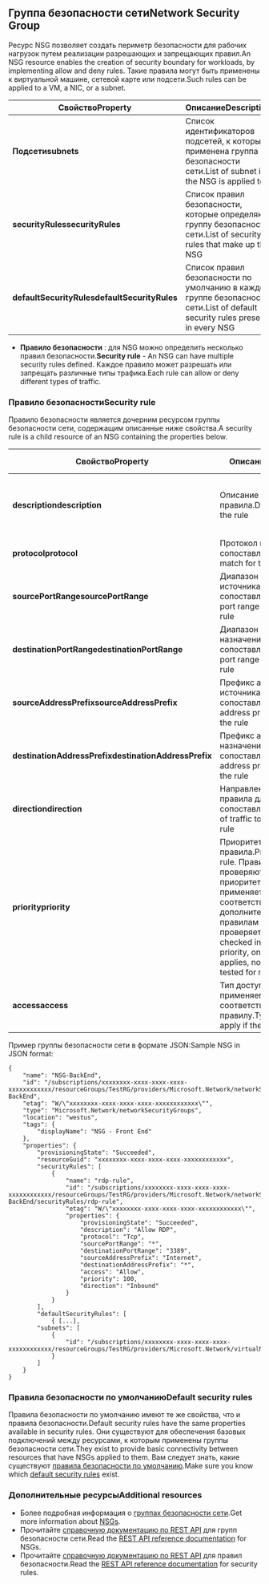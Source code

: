## <a name="network-security-group"></a><span data-ttu-id="3a5f4-101">Группа безопасности сети</span><span class="sxs-lookup"><span data-stu-id="3a5f4-101">Network Security Group</span></span>
<span data-ttu-id="3a5f4-102">Ресурс NSG позволяет создать периметр безопасности для рабочих нагрузок путем реализации разрешающих и запрещающих правил.</span><span class="sxs-lookup"><span data-stu-id="3a5f4-102">An NSG resource enables the creation of security boundary for workloads, by implementing allow and deny rules.</span></span> <span data-ttu-id="3a5f4-103">Такие правила могут быть применены к виртуальной машине, сетевой карте или подсети.</span><span class="sxs-lookup"><span data-stu-id="3a5f4-103">Such rules can be applied to a VM, a NIC, or a subnet.</span></span>

| <span data-ttu-id="3a5f4-104">Свойство</span><span class="sxs-lookup"><span data-stu-id="3a5f4-104">Property</span></span> | <span data-ttu-id="3a5f4-105">Описание</span><span class="sxs-lookup"><span data-stu-id="3a5f4-105">Description</span></span> | <span data-ttu-id="3a5f4-106">Примеры значений</span><span class="sxs-lookup"><span data-stu-id="3a5f4-106">Sample values</span></span> |
| --- | --- | --- |
| <span data-ttu-id="3a5f4-107">**Подсети**</span><span class="sxs-lookup"><span data-stu-id="3a5f4-107">**subnets**</span></span> |<span data-ttu-id="3a5f4-108">Список идентификаторов подсетей, к которым применена группа безопасности сети.</span><span class="sxs-lookup"><span data-stu-id="3a5f4-108">List of subnet ids the NSG is applied to.</span></span> |<span data-ttu-id="3a5f4-109">/subscriptions/xxxxxxxx-xxxx-xxxx-xxxx-xxxxxxxxxxxx/resourceGroups/TestRG/providers/Microsoft.Network/virtualNetworks/TestVNet/subnets/FrontEnd</span><span class="sxs-lookup"><span data-stu-id="3a5f4-109">/subscriptions/xxxxxxxx-xxxx-xxxx-xxxx-xxxxxxxxxxxx/resourceGroups/TestRG/providers/Microsoft.Network/virtualNetworks/TestVNet/subnets/FrontEnd</span></span> |
| <span data-ttu-id="3a5f4-110">**securityRules**</span><span class="sxs-lookup"><span data-stu-id="3a5f4-110">**securityRules**</span></span> |<span data-ttu-id="3a5f4-111">Список правил безопасности, которые определяют группу безопасности сети.</span><span class="sxs-lookup"><span data-stu-id="3a5f4-111">List of security rules that make up the NSG</span></span> |<span data-ttu-id="3a5f4-112">См. раздел [Правило безопасности](#Security-rule) ниже.</span><span class="sxs-lookup"><span data-stu-id="3a5f4-112">See [Security rule](#Security-rule) below</span></span> |
| <span data-ttu-id="3a5f4-113">**defaultSecurityRules**</span><span class="sxs-lookup"><span data-stu-id="3a5f4-113">**defaultSecurityRules**</span></span> |<span data-ttu-id="3a5f4-114">Список правил безопасности по умолчанию в каждой группе безопасности сети.</span><span class="sxs-lookup"><span data-stu-id="3a5f4-114">List of default security rules present in every NSG</span></span> |<span data-ttu-id="3a5f4-115">См. раздел [Правила безопасности по умолчанию](#Default-security-rules) ниже.</span><span class="sxs-lookup"><span data-stu-id="3a5f4-115">See [Default security rules](#Default-security-rules) below</span></span> |

* <span data-ttu-id="3a5f4-116">**Правило безопасности** : для NSG можно определить несколько правил безопасности.</span><span class="sxs-lookup"><span data-stu-id="3a5f4-116">**Security rule** - An NSG can have multiple security rules defined.</span></span> <span data-ttu-id="3a5f4-117">Каждое правило может разрешать или запрещать различные типы трафика.</span><span class="sxs-lookup"><span data-stu-id="3a5f4-117">Each rule can allow or deny different types of traffic.</span></span>

### <a name="security-rule"></a><span data-ttu-id="3a5f4-118">Правило безопасности</span><span class="sxs-lookup"><span data-stu-id="3a5f4-118">Security rule</span></span>
<span data-ttu-id="3a5f4-119">Правило безопасности является дочерним ресурсом группы безопасности сети, содержащим описанные ниже свойства.</span><span class="sxs-lookup"><span data-stu-id="3a5f4-119">A security rule is a child resource of an NSG containing the properties below.</span></span>

| <span data-ttu-id="3a5f4-120">Свойство</span><span class="sxs-lookup"><span data-stu-id="3a5f4-120">Property</span></span> | <span data-ttu-id="3a5f4-121">Описание</span><span class="sxs-lookup"><span data-stu-id="3a5f4-121">Description</span></span> | <span data-ttu-id="3a5f4-122">Примеры значений</span><span class="sxs-lookup"><span data-stu-id="3a5f4-122">Sample values</span></span> |
| --- | --- | --- |
| <span data-ttu-id="3a5f4-123">**description**</span><span class="sxs-lookup"><span data-stu-id="3a5f4-123">**description**</span></span> |<span data-ttu-id="3a5f4-124">Описание правила.</span><span class="sxs-lookup"><span data-stu-id="3a5f4-124">Description for the rule</span></span> |<span data-ttu-id="3a5f4-125">Разрешить входящий трафик для всех виртуальных машин в подсети X.</span><span class="sxs-lookup"><span data-stu-id="3a5f4-125">Allow inbound traffic for all VMs in subnet X</span></span> |
| <span data-ttu-id="3a5f4-126">**protocol**</span><span class="sxs-lookup"><span data-stu-id="3a5f4-126">**protocol**</span></span> |<span data-ttu-id="3a5f4-127">Протокол правила для сопоставления.</span><span class="sxs-lookup"><span data-stu-id="3a5f4-127">Protocol to match for the rule</span></span> |<span data-ttu-id="3a5f4-128">TCP, UDP или *</span><span class="sxs-lookup"><span data-stu-id="3a5f4-128">TCP, UDP, or *</span></span> |
| <span data-ttu-id="3a5f4-129">**sourcePortRange**</span><span class="sxs-lookup"><span data-stu-id="3a5f4-129">**sourcePortRange**</span></span> |<span data-ttu-id="3a5f4-130">Диапазон портов источника правила для сопоставления.</span><span class="sxs-lookup"><span data-stu-id="3a5f4-130">Source port range to match for the rule</span></span> |<span data-ttu-id="3a5f4-131">80, 100–200, *</span><span class="sxs-lookup"><span data-stu-id="3a5f4-131">80, 100-200, *</span></span> |
| <span data-ttu-id="3a5f4-132">**destinationPortRange**</span><span class="sxs-lookup"><span data-stu-id="3a5f4-132">**destinationPortRange**</span></span> |<span data-ttu-id="3a5f4-133">Диапазон портов назначения правила для сопоставления.</span><span class="sxs-lookup"><span data-stu-id="3a5f4-133">Destination port range to match for the rule</span></span> |<span data-ttu-id="3a5f4-134">80, 100–200, *</span><span class="sxs-lookup"><span data-stu-id="3a5f4-134">80, 100-200, *</span></span> |
| <span data-ttu-id="3a5f4-135">**sourceAddressPrefix**</span><span class="sxs-lookup"><span data-stu-id="3a5f4-135">**sourceAddressPrefix**</span></span> |<span data-ttu-id="3a5f4-136">Префикс адреса источника правила для сопоставления.</span><span class="sxs-lookup"><span data-stu-id="3a5f4-136">Source address prefix to match for the rule</span></span> |<span data-ttu-id="3a5f4-137">10.10.10.1, 10.10.10.0/24, VirtualNetwork</span><span class="sxs-lookup"><span data-stu-id="3a5f4-137">10.10.10.1, 10.10.10.0/24, VirtualNetwork</span></span> |
| <span data-ttu-id="3a5f4-138">**destinationAddressPrefix**</span><span class="sxs-lookup"><span data-stu-id="3a5f4-138">**destinationAddressPrefix**</span></span> |<span data-ttu-id="3a5f4-139">Префикс адреса назначения правила для сопоставления.</span><span class="sxs-lookup"><span data-stu-id="3a5f4-139">Destination address prefix to match for the rule</span></span> |<span data-ttu-id="3a5f4-140">10.10.10.1, 10.10.10.0/24, VirtualNetwork</span><span class="sxs-lookup"><span data-stu-id="3a5f4-140">10.10.10.1, 10.10.10.0/24, VirtualNetwork</span></span> |
| <span data-ttu-id="3a5f4-141">**direction**</span><span class="sxs-lookup"><span data-stu-id="3a5f4-141">**direction**</span></span> |<span data-ttu-id="3a5f4-142">Направление трафика правила для сопоставления.</span><span class="sxs-lookup"><span data-stu-id="3a5f4-142">Direction of traffic to match for the rule</span></span> |<span data-ttu-id="3a5f4-143">inbound или outbound</span><span class="sxs-lookup"><span data-stu-id="3a5f4-143">inbound or outbound</span></span> |
| <span data-ttu-id="3a5f4-144">**priority**</span><span class="sxs-lookup"><span data-stu-id="3a5f4-144">**priority**</span></span> |<span data-ttu-id="3a5f4-145">Приоритет правила.</span><span class="sxs-lookup"><span data-stu-id="3a5f4-145">Priority for the rule.</span></span> <span data-ttu-id="3a5f4-146">Правила проверяются в порядке приоритета. Когда применяется правило, соответствие дополнительным правилам не проверяется.</span><span class="sxs-lookup"><span data-stu-id="3a5f4-146">Rules are checked int he order of priority, once a rule applies, no more rules are tested for matching.</span></span> |<span data-ttu-id="3a5f4-147">10, 100, 65000</span><span class="sxs-lookup"><span data-stu-id="3a5f4-147">10, 100, 65000</span></span> |
| <span data-ttu-id="3a5f4-148">**access**</span><span class="sxs-lookup"><span data-stu-id="3a5f4-148">**access**</span></span> |<span data-ttu-id="3a5f4-149">Тип доступа, применяемый при соответствии правилу.</span><span class="sxs-lookup"><span data-stu-id="3a5f4-149">Type of access to apply if the rule matches</span></span> |<span data-ttu-id="3a5f4-150">allow или deny</span><span class="sxs-lookup"><span data-stu-id="3a5f4-150">allow or deny</span></span> |

<span data-ttu-id="3a5f4-151">Пример группы безопасности сети в формате JSON:</span><span class="sxs-lookup"><span data-stu-id="3a5f4-151">Sample NSG in JSON format:</span></span>

    {
        "name": "NSG-BackEnd",
        "id": "/subscriptions/xxxxxxxx-xxxx-xxxx-xxxx-xxxxxxxxxxxx/resourceGroups/TestRG/providers/Microsoft.Network/networkSecurityGroups/NSG-BackEnd",
        "etag": "W/\"xxxxxxxx-xxxx-xxxx-xxxx-xxxxxxxxxxxx\"",
        "type": "Microsoft.Network/networkSecurityGroups",
        "location": "westus",
        "tags": {
            "displayName": "NSG - Front End"
        },
        "properties": {
            "provisioningState": "Succeeded",
            "resourceGuid": "xxxxxxxx-xxxx-xxxx-xxxx-xxxxxxxxxxxx",
            "securityRules": [
                {
                    "name": "rdp-rule",
                    "id": "/subscriptions/xxxxxxxx-xxxx-xxxx-xxxx-xxxxxxxxxxxx/resourceGroups/TestRG/providers/Microsoft.Network/networkSecurityGroups/NSG-BackEnd/securityRules/rdp-rule",
                    "etag": "W/\"xxxxxxxx-xxxx-xxxx-xxxx-xxxxxxxxxxxx\"",
                    "properties": {
                        "provisioningState": "Succeeded",
                        "description": "Allow RDP",
                        "protocol": "Tcp",
                        "sourcePortRange": "*",
                        "destinationPortRange": "3389",
                        "sourceAddressPrefix": "Internet",
                        "destinationAddressPrefix": "*",
                        "access": "Allow",
                        "priority": 100,
                        "direction": "Inbound"
                    }
                }
            ],
            "defaultSecurityRules": [
                { [...],
            "subnets": [
                {
                    "id": "/subscriptions/xxxxxxxx-xxxx-xxxx-xxxx-xxxxxxxxxxxx/resourceGroups/TestRG/providers/Microsoft.Network/virtualNetworks/TestVNet/subnets/FrontEnd"
                }
            ]
        }
    }

### <a name="default-security-rules"></a><span data-ttu-id="3a5f4-152">Правила безопасности по умолчанию</span><span class="sxs-lookup"><span data-stu-id="3a5f4-152">Default security rules</span></span>

<span data-ttu-id="3a5f4-153">Правила безопасности по умолчанию имеют те же свойства, что и правила безопасности.</span><span class="sxs-lookup"><span data-stu-id="3a5f4-153">Default security rules have the same properties available in security rules.</span></span> <span data-ttu-id="3a5f4-154">Они существуют для обеспечения базовых подключений между ресурсами, к которым применены группы безопасности сети.</span><span class="sxs-lookup"><span data-stu-id="3a5f4-154">They exist to provide basic connectivity between resources that have NSGs applied to them.</span></span> <span data-ttu-id="3a5f4-155">Вам следует знать, какие существуют [правила безопасности по умолчанию](../articles/virtual-network/virtual-networks-nsg.md#default-rules).</span><span class="sxs-lookup"><span data-stu-id="3a5f4-155">Make sure you know which [default security rules](../articles/virtual-network/virtual-networks-nsg.md#default-rules) exist.</span></span>

### <a name="additional-resources"></a><span data-ttu-id="3a5f4-156">Дополнительные ресурсы</span><span class="sxs-lookup"><span data-stu-id="3a5f4-156">Additional resources</span></span>
* <span data-ttu-id="3a5f4-157">Более подробная информация о [группах безопасности сети](../articles/virtual-network/virtual-networks-nsg.md).</span><span class="sxs-lookup"><span data-stu-id="3a5f4-157">Get more information about [NSGs](../articles/virtual-network/virtual-networks-nsg.md).</span></span>
* <span data-ttu-id="3a5f4-158">Прочитайте [справочную документацию по REST API](https://msdn.microsoft.com/library/azure/mt163615.aspx) для групп безопасности сети.</span><span class="sxs-lookup"><span data-stu-id="3a5f4-158">Read the [REST API reference documentation](https://msdn.microsoft.com/library/azure/mt163615.aspx) for NSGs.</span></span>
* <span data-ttu-id="3a5f4-159">Прочитайте [справочную документацию по REST API](https://msdn.microsoft.com/library/azure/mt163580.aspx) для правил безопасности.</span><span class="sxs-lookup"><span data-stu-id="3a5f4-159">Read the [REST API reference documentation](https://msdn.microsoft.com/library/azure/mt163580.aspx) for security rules.</span></span>

